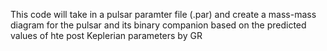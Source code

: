 This code will take in a pulsar paramter file (.par) and create a mass-mass diagram for the pulsar and its binary companion based on the predicted values of hte post Keplerian parameters by GR
